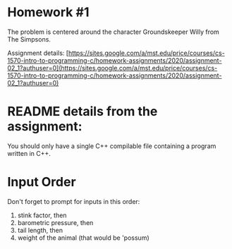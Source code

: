 # Homework #1

The problem is centered around the character Groundskeeper Willy from The Simpsons.

Assignment details: [https://sites.google.com/a/mst.edu/price/courses/cs-1570-intro-to-programming-c/homework-assignments/2020/assignment-02_1?authuser=0](https://sites.google.com/a/mst.edu/price/courses/cs-1570-intro-to-programming-c/homework-assignments/2020/assignment-02_1?authuser=0)

# README details from the assignment:

You should only have a single C++ compilable file containing a program written in C++.

# Input Order

Don't forget to prompt for inputs in this order:
   1. stink factor, then
   2. barometric pressure, then
   3. tail length, then
   4. weight of the animal (that would be 'possum)
